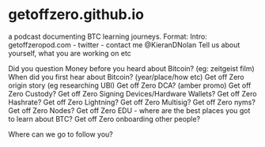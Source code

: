 # getoffzero.github.io
a podcast documenting BTC learning journeys.
Format:
Intro: getoffzeropod.com -  twitter - contact me @KieranDNolan
Tell us about yourself, what you are working on etc

Did you question Money before you heard about Bitcoin? (eg: zeitgeist film)
When did you first hear about Bitcoin? (year/place/how etc)
Get off Zero origin story (eg researching UBI)
Get off Zero DCA? (amber promo)
Get off Zero Custody?
Get off Zero Signing Devices/Hardware Wallets?
Get off Zero Hashrate?
Get off Zero Lightning?
Get off Zero Multisig?
Get off Zero nyms?
Get off Zero Nodes?
Get off Zero EDU - where are the best places you got to learn about BTC?
Get off Zero onboarding other people?

Where can we go to follow you?
